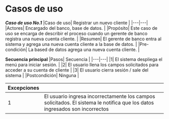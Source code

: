 # Casos de uso

***Caso de uso No.1***
|Caso de uso| Registrar un nuevo cliente |
|---|---|
|Actores| Encargado del banco, base de datos. |
|Propósito| Este caso de uso se encarga de describir el proceso cuando un gerente de banco registra una nueva cuenta cliente. |
|Resumen| El gerente de banco entra al sistema y agrega una nueva cuenta cliente a la base de datos. |
|Pre-condición| La based de datos agrega una nueva cuenta cliente. |

__Secuencia principal__
|Pasos| Secuencia |
|---|---|
|1| El sistema despliega el menú para iniciar sesión. |
|2| El usuario llena los campos solicitados para acceder a su cuenta de cliente |
|3| El usuario cierra sesión / sale del sistema |
|Postcondición| Ninguna | 

|Excepciones| |
|---|---|
|1| El usuario ingresa incorrectamente los campos solicitados. El sistema le notifica que los datos ingresados son incorrectos|
<br />
<br />
